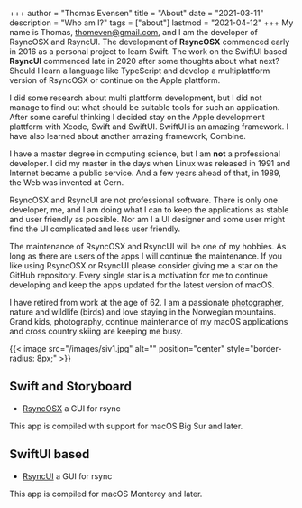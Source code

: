 +++
author = "Thomas Evensen"
title = "About"
date = "2021-03-11"
description = "Who am I?"
tags = ["about"]
lastmod = "2021-04-12"
+++
My name is Thomas, <thomeven@gmail.com>, and I am the developer of RsyncOSX and RsyncUI. The development of **RsyncOSX** commenced early in 2016 as a personal project to learn Swift. The work on the SwiftUI based **RsyncUI** commenced late in 2020 after some thoughts about what next? Should I learn a language like TypeScript and develop a multiplattform version of RsyncOSX or continue on the Apple plattform.

I did some research about multi plattform development, but I did not manage to find out what should be suitable tools for such an application. After some careful thinking I decided stay on the Apple development plattform with Xcode, Swift and SwiftUI. SwiftUI is an amazing framework. I have also learned about another amazing framework, Combine.

I have a master degree in computing science, but I am **not** a professional developer. I did my master in the days when Linux was released in 1991 and Internet became a public service. And a few years ahead of that, in 1989, the Web was invented at Cern.   

RsyncOSX and RsyncUI are not professional software. There is only one developer, me, and I am doing what I can to keep the applications as stable and user friendly as possible. Nor am I a UI designer and some user might find the UI complicated and less user friendly.

The maintenance of RsyncOSX and RsyncUI will be one of my hobbies. As long as there are users of the apps I will continue the maintenance.  If you like using RsyncOSX or RsyncUI please consider giving me a star on the GitHub repository. Every single star is a motivation for me to continue developing and keep the apps updated for the latest version of macOS.

I have retired from work at the age of 62. I am a passionate [photographer](https://photosbythomas.netlify.app), nature and wildlife (birds) and love staying in the Norwegian mountains. Grand kids, photography, continue maintenance of my macOS applications and cross country skiing are keeping me busy.

{{< image src="/images/siv1.jpg" alt="" position="center" style="border-radius: 8px;" >}}

## Swift and Storyboard

- [RsyncOSX](https://github.com/rsyncOSX/RsyncOSX) a GUI for rsync

This app is compiled with support for macOS Big Sur and later.

## SwiftUI based

- [RsyncUI](https://github.com/rsyncOSX/RsyncUI) a GUI for rsync

This app is compiled for macOS Monterey and later.

